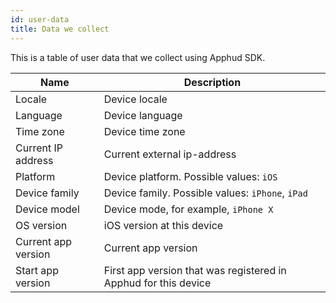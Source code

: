 ```yaml
---
id: user-data
title: Data we collect
---
```

This is a table of user data that we collect using Apphud SDK.

| Name                | Description                                                  |
| ------------------- | ------------------------------------------------------------ |
| Locale              | Device locale                                                |
| Language            | Device language                                              |
| Time zone           | Device time zone                                             |
| Current IP address  | Current external ip-address                                  |
| Platform            | Device platform. Possible values: `iOS`                      |
| Device family       | Device family. Possible values: `iPhone`, `iPad`             |
| Device model        | Device mode, for example, `iPhone X`                         |
| OS version          | iOS version at this device                                   |
| Current app version | Current app version                                          |
| Start app version   | First app version that was registered in Apphud for this device |
